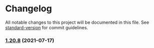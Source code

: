 # Changelog

All notable changes to this project will be documented in this file. See [standard-version](https://github.com/conventional-changelog/standard-version) for commit guidelines.

### [1.20.8](https://github.com/craigs/personal-site/compare/v1.20.7...v1.20.8) (2021-07-17)
